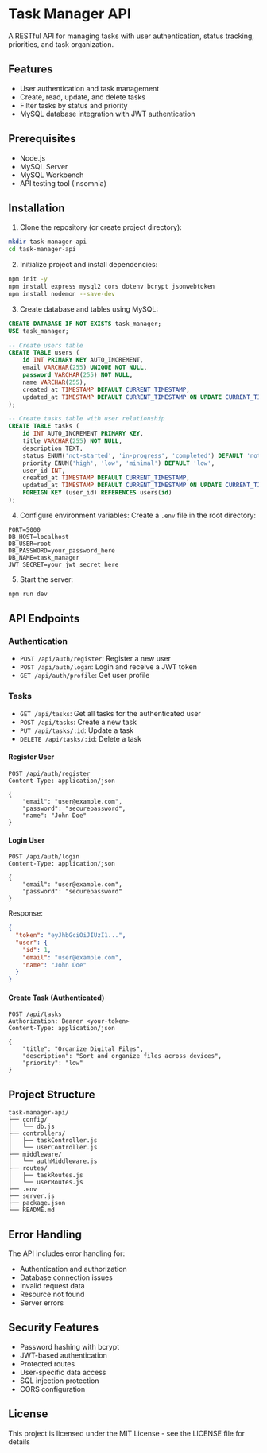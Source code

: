 # Task Manager API

A RESTful API for managing tasks with user authentication, status tracking, priorities, and task organization.

## Features

- User authentication and task management
- Create, read, update, and delete tasks
- Filter tasks by status and priority
- MySQL database integration with JWT authentication

## Prerequisites

- Node.js
- MySQL Server
- MySQL Workbench
- API testing tool (Insomnia)

## Installation

1. Clone the repository (or create project directory):

```bash
mkdir task-manager-api
cd task-manager-api
```

2. Initialize project and install dependencies:

```bash
npm init -y
npm install express mysql2 cors dotenv bcrypt jsonwebtoken
npm install nodemon --save-dev
```

3. Create database and tables using MySQL:

```sql
CREATE DATABASE IF NOT EXISTS task_manager;
USE task_manager;

-- Create users table
CREATE TABLE users (
    id INT PRIMARY KEY AUTO_INCREMENT,
    email VARCHAR(255) UNIQUE NOT NULL,
    password VARCHAR(255) NOT NULL,
    name VARCHAR(255),
    created_at TIMESTAMP DEFAULT CURRENT_TIMESTAMP,
    updated_at TIMESTAMP DEFAULT CURRENT_TIMESTAMP ON UPDATE CURRENT_TIMESTAMP
);

-- Create tasks table with user relationship
CREATE TABLE tasks (
    id INT AUTO_INCREMENT PRIMARY KEY,
    title VARCHAR(255) NOT NULL,
    description TEXT,
    status ENUM('not-started', 'in-progress', 'completed') DEFAULT 'not-started',
    priority ENUM('high', 'low', 'minimal') DEFAULT 'low',
    user_id INT,
    created_at TIMESTAMP DEFAULT CURRENT_TIMESTAMP,
    updated_at TIMESTAMP DEFAULT CURRENT_TIMESTAMP ON UPDATE CURRENT_TIMESTAMP,
    FOREIGN KEY (user_id) REFERENCES users(id)
);
```

4. Configure environment variables:
   Create a `.env` file in the root directory:

```env
PORT=5000
DB_HOST=localhost
DB_USER=root
DB_PASSWORD=your_password_here
DB_NAME=task_manager
JWT_SECRET=your_jwt_secret_here
```

5. Start the server:

```bash
npm run dev
```

## API Endpoints

### Authentication

- `POST /api/auth/register`: Register a new user
- `POST /api/auth/login`: Login and receive a JWT token
- `GET /api/auth/profile`: Get user profile

### Tasks

- `GET /api/tasks`: Get all tasks for the authenticated user
- `POST /api/tasks`: Create a new task
- `PUT /api/tasks/:id`: Update a task
- `DELETE /api/tasks/:id`: Delete a task

#### Register User

```http
POST /api/auth/register
Content-Type: application/json

{
    "email": "user@example.com",
    "password": "securepassword",
    "name": "John Doe"
}
```

#### Login User

```http
POST /api/auth/login
Content-Type: application/json

{
    "email": "user@example.com",
    "password": "securepassword"
}
```

Response:

```json
{
  "token": "eyJhbGciOiJIUzI1...",
  "user": {
    "id": 1,
    "email": "user@example.com",
    "name": "John Doe"
  }
}
```

#### Create Task (Authenticated)

```http
POST /api/tasks
Authorization: Bearer <your-token>
Content-Type: application/json

{
    "title": "Organize Digital Files",
    "description": "Sort and organize files across devices",
    "priority": "low"
}
```

## Project Structure

```
task-manager-api/
├── config/
│   └── db.js
├── controllers/
│   ├── taskController.js
│   └── userController.js
├── middleware/
│   └── authMiddleware.js
├── routes/
│   ├── taskRoutes.js
│   └── userRoutes.js
├── .env
├── server.js
├── package.json
└── README.md
```

## Error Handling

The API includes error handling for:

- Authentication and authorization
- Database connection issues
- Invalid request data
- Resource not found
- Server errors

## Security Features

- Password hashing with bcrypt
- JWT-based authentication
- Protected routes
- User-specific data access
- SQL injection protection
- CORS configuration

## License

This project is licensed under the MIT License - see the LICENSE file for details
